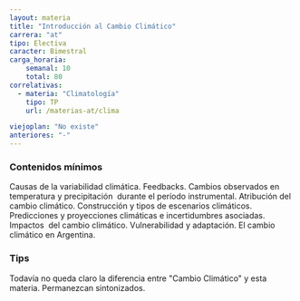 ```yaml
---
layout: materia
title: "Introducción al Cambio Climático"
carrera: "at"
tipo: Electiva
caracter: Bimestral
carga_horaria: 
    semanal: 10
    total: 80
correlativas:
  - materia: "Climatología"
    tipo: TP
    url: /materias-at/clima

viejoplan: "No existe"
anteriores: "-"
---
```


### Contenidos mínimos
Causas de la variabilidad climática. Feedbacks. Cambios observados en temperatura y precipitación  durante el período instrumental. Atribución del cambio climático. Construcción y tipos de escenarios climáticos. Predicciones y proyecciones climáticas e incertidumbres asociadas. Impactos  del cambio climático. Vulnerabilidad y adaptación. El cambio climático en Argentina.

### Tips
Todavía no queda claro la diferencia entre "Cambio Climático" y esta materia. Permanezcan sintonizados.